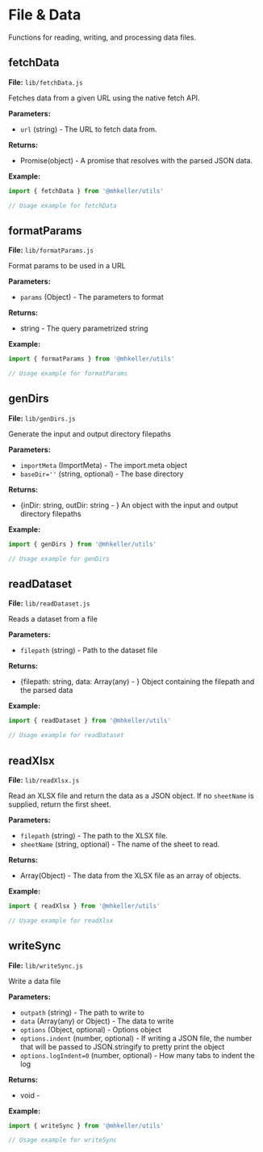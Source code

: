 # File & Data

Functions for reading, writing, and processing data files.

## fetchData

**File:** `lib/fetchData.js`

Fetches data from a given URL using the native fetch API.

**Parameters:**
- `url` (string) - The URL to fetch data from.

**Returns:**
- Promise(object) - A promise that resolves with the parsed JSON data.

**Example:**
```js
import { fetchData } from '@mhkeller/utils'

// Usage example for fetchData
```

## formatParams

**File:** `lib/formatParams.js`

Format params to be used in a URL

**Parameters:**
- `params` (Object) - The parameters to format

**Returns:**
- string - The query parametrized string

**Example:**
```js
import { formatParams } from '@mhkeller/utils'

// Usage example for formatParams
```

## genDirs

**File:** `lib/genDirs.js`

Generate the input and output directory filepaths

**Parameters:**
- `importMeta` (ImportMeta) - The import.meta object
- `baseDir=''` (string, optional) - The base directory

**Returns:**
- {inDir: string, outDir: string - } An object with the input and output directory filepaths

**Example:**
```js
import { genDirs } from '@mhkeller/utils'

// Usage example for genDirs
```

## readDataset

**File:** `lib/readDataset.js`

Reads a dataset from a file

**Parameters:**
- `filepath` (string) - Path to the dataset file

**Returns:**
- {filepath: string, data: Array(any) - } Object containing the filepath and the parsed data

**Example:**
```js
import { readDataset } from '@mhkeller/utils'

// Usage example for readDataset
```

## readXlsx

**File:** `lib/readXlsx.js`

Read an XLSX file and return the data as a JSON object. If no `sheetName` is supplied, return the first sheet.

**Parameters:**
- `filepath` (string) - The path to the XLSX file.
- `sheetName` (string, optional) - The name of the sheet to read.

**Returns:**
- Array(Object) - The data from the XLSX file as an array of objects.

**Example:**
```js
import { readXlsx } from '@mhkeller/utils'

// Usage example for readXlsx
```

## writeSync

**File:** `lib/writeSync.js`

Write a data file

**Parameters:**
- `outpath` (string) - The path to write to
- `data` (Array(any) or Object) - The data to write
- `options` (Object, optional) - Options object
- `options.indent` (number, optional) - If writing a JSON file, the number that will be passed to JSON.stringify to pretty print the object
- `options.logIndent=0` (number, optional) - How many tabs to indent the log

**Returns:**
- void - 

**Example:**
```js
import { writeSync } from '@mhkeller/utils'

// Usage example for writeSync
```

